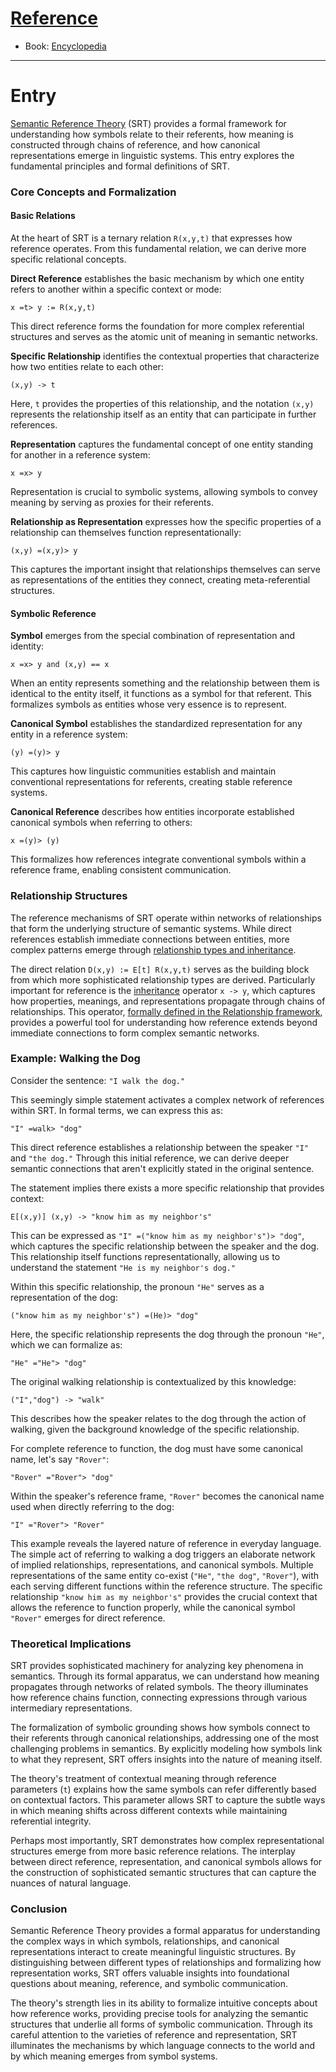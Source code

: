 # [Reference](https://dna-platform.github.io/inexplicable-phenomena/encyclopedia/reference.html)
- Book: [Encyclopedia](./.encyclopedia.md)
---

# Entry

[Semantic Reference Theory](semantic-reference-theory.md) (SRT) provides a formal framework for understanding how symbols relate to their referents, how meaning is constructed through chains of reference, and how canonical representations emerge in linguistic systems. This entry explores the fundamental principles and formal definitions of SRT.

### Core Concepts and Formalization

#### Basic Relations

At the heart of SRT is a ternary relation `R(x,y,t)` that expresses how reference operates. From this fundamental relation, we can derive more specific relational concepts.

**Direct Reference** establishes the basic mechanism by which one entity refers to another within a specific context or mode:

`x =t> y := R(x,y,t)`

This direct reference forms the foundation for more complex referential structures and serves as the atomic unit of meaning in semantic networks.

**Specific Relationship** identifies the contextual properties that characterize how two entities relate to each other:

`(x,y) -> t`

Here, `t` provides the properties of this relationship, and the notation `(x,y)` represents the relationship itself as an entity that can participate in further references.

**Representation** captures the fundamental concept of one entity standing for another in a reference system:

`x =x> y`

Representation is crucial to symbolic systems, allowing symbols to convey meaning by serving as proxies for their referents.

**Relationship as Representation** expresses how the specific properties of a relationship can themselves function representationally:

`(x,y) =(x,y)> y`

This captures the important insight that relationships themselves can serve as representations of the entities they connect, creating meta-referential structures.

#### Symbolic Reference

**Symbol** emerges from the special combination of representation and identity:

`x =x> y and (x,y) == x`

When an entity represents something and the relationship between them is identical to the entity itself, it functions as a symbol for that referent. This formalizes symbols as entities whose very essence is to represent.

**Canonical Symbol** establishes the standardized representation for any entity in a reference system:

`(y) =(y)> y`

This captures how linguistic communities establish and maintain conventional representations for referents, creating stable reference systems.

**Canonical Reference** describes how entities incorporate established canonical symbols when referring to others:

`x =(y)> (y)`

This formalizes how references integrate conventional symbols within a reference frame, enabling consistent communication.

### Relationship Structures

The reference mechanisms of SRT operate within networks of relationships that form the underlying structure of semantic systems. While direct references establish immediate connections between entities, more complex patterns emerge through [relationship types and inheritance](relationship.md).

The direct relation `D(x,y) := E[t] R(x,y,t)` serves as the building block from which more sophisticated relationship types are derived. Particularly important for reference is the [inheritance](../dictionary/inheritance.md) operator `x -> y`, which captures how properties, meanings, and representations propagate through chains of relationships. This operator, [formally defined in the Relationship framework](relationship.md), provides a powerful tool for understanding how reference extends beyond immediate connections to form complex semantic networks.

### Example: Walking the Dog

Consider the sentence: `"I walk the dog."`

This seemingly simple statement activates a complex network of references within SRT. In formal terms, we can express this as:

`"I" =walk> "dog"`

This direct reference establishes a relationship between the speaker `"I"` and `"the dog."` Through this initial reference, we can derive deeper semantic connections that aren't explicitly stated in the original sentence.

The statement implies there exists a more specific relationship that provides context:

`E[(x,y)] (x,y) -> "know him as my neighbor's"`

This can be expressed as `"I" =("know him as my neighbor's")> "dog"`, which captures the specific relationship between the speaker and the dog. This relationship itself functions representationally, allowing us to understand the statement `"He is my neighbor's dog."` 

Within this specific relationship, the pronoun `"He"` serves as a representation of the dog:

`("know him as my neighbor's") =(He)> "dog"`

Here, the specific relationship represents the dog through the pronoun `"He"`, which we can formalize as:

`"He" ="He"> "dog"`

The original walking relationship is contextualized by this knowledge:

`("I","dog") -> "walk"`

This describes how the speaker relates to the dog through the action of walking, given the background knowledge of the specific relationship.

For complete reference to function, the dog must have some canonical name, let's say `"Rover"`:

`"Rover" ="Rover"> "dog"`

Within the speaker's reference frame, `"Rover"` becomes the canonical name used when directly referring to the dog:

`"I" ="Rover"> "Rover"`

This example reveals the layered nature of reference in everyday language. The simple act of referring to walking a dog triggers an elaborate network of implied relationships, representations, and canonical symbols. Multiple representations of the same entity co-exist (`"He"`, `"the dog"`, `"Rover"`), with each serving different functions within the reference structure. The specific relationship `"know him as my neighbor's"` provides the crucial context that allows the reference to function properly, while the canonical symbol `"Rover"` emerges for direct reference.

### Theoretical Implications

SRT provides sophisticated machinery for analyzing key phenomena in semantics. Through its formal apparatus, we can understand how meaning propagates through networks of related symbols. The theory illuminates how reference chains function, connecting expressions through various intermediary representations.

The formalization of symbolic grounding shows how symbols connect to their referents through canonical relationships, addressing one of the most challenging problems in semantics. By explicitly modeling how symbols link to what they represent, SRT offers insights into the nature of meaning itself.

The theory's treatment of contextual meaning through reference parameters (`t`) explains how the same symbols can refer differently based on contextual factors. This parameter allows SRT to capture the subtle ways in which meaning shifts across different contexts while maintaining referential integrity.

Perhaps most importantly, SRT demonstrates how complex representational structures emerge from more basic reference relations. The interplay between direct reference, representation, and canonical symbols allows for the construction of sophisticated semantic structures that can capture the nuances of natural language.

### Conclusion

Semantic Reference Theory provides a formal apparatus for understanding the complex ways in which symbols, relationships, and canonical representations interact to create meaningful linguistic structures. By distinguishing between different types of relationships and formalizing how representation works, SRT offers valuable insights into foundational questions about meaning, reference, and symbolic communication.

The theory's strength lies in its ability to formalize intuitive concepts about how reference works, providing precise tools for analyzing the semantic structures that underlie all forms of symbolic communication. Through its careful attention to the varieties of reference and representation, SRT illuminates the mechanisms by which language connects to the world and by which meaning emerges from symbol systems.